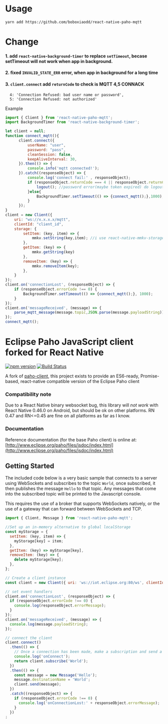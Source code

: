 # Usage
```
yarn add https://github.com/boboxiaodd/react-native-paho-mqtt
```


# Change

#### 1. add `react-native-background-timer` to replace `setTimeout`, becase setTimeout will not work when app in background.
#### 2. fixed `INVALID_STATE_ERR` error, when app in background for a long time
#### 3. `client.connect` add `returnCode` to check is MQTT 4,5 CONNACK
```
  4: 'Connection Refused: bad user name or password',
  5: 'Connection Refused: not authorized'
```
Example
```javascript
import { Client } from 'react-native-paho-mqtt';
import BackgroundTimer from 'react-native-background-timer';

let client = null;
function connect_mqtt(){
      client.connect({
          userName: "user",
          password: "pass",
          cleanSession: false,
          keepAliveInterval: 30,
      }).then(() => {
          console.info('mqtt connected!');
      }).catch((responseObject) => {
          console.log('connect fail:' , responseObject);
          if (responseObject.returnCode === 4 || responseObject.returnCode === 5) {
              logout(); //password error(maybe token expired) do logout
          }else{
              BackgroundTimer.setTimeout(() => {connect_mqtt();},1000);
          }
      });
}
client = new Client({
    uri: "ws://x.x.x.x/mqtt",
    clientId: "client_id",
    storage: {
        setItem: (key, item) => {
            mmkv.setString(key,item); //i use react-native-mmkv-storage , you can use other store engine
        },
        getItem: (key) => {
            mmkv.getString(key)
        },
        removeItem: (key) => {
            mmkv.removeItem(key);
        },
    }
});
client.on('connectionLost', (responseObject) => {
    if (responseObject.errorCode !== 0) {
        BackgroundTimer.setTimeout(() => {connect_mqtt();}, 1000);
    }
});
client.on('messageReceived', (message) => {
    parse_mqtt_message(message.topic,JSON.parse(message.payloadString));
});
connect_mqtt();
```



# Eclipse Paho JavaScript client forked for React Native
[![npm version](https://badge.fury.io/js/react-native-paho-mqtt.svg)](https://badge.fury.io/js/react-native-paho-mqtt) [![Build Status](https://travis-ci.org/rh389/react-native-paho-mqtt.svg?branch=master)](https://travis-ci.org/rh389/react-native-paho-mqtt)

A fork of [paho-client](https://www.npmjs.com/package/paho-client), this project exists to provide an ES6-ready, Promise-based, react-native compatible version of the Eclipse Paho client

### Compatibility note

Due to a React Native binary websocket bug, this library will *not work* with React Native 0.46.0 on Android, but should be ok on other platforms. RN 0.47 and RN<=0.45 are fine on all platforms as far as I know.

### Documentation

Reference documentation (for the base Paho client) is online at: [http://www.eclipse.org/paho/files/jsdoc/index.html](http://www.eclipse.org/paho/files/jsdoc/index.html)

## Getting Started

The included code below is a very basic sample that connects to a server using WebSockets and subscribes to the topic ```World```, once subscribed, it then publishes the message ```Hello``` to that topic. Any messages that come into the subscribed topic will be printed to the Javascript console.

This requires the use of a broker that supports WebSockets natively, or the use of a gateway that can forward between WebSockets and TCP.

```js
import { Client, Message } from 'react-native-paho-mqtt';

//Set up an in-memory alternative to global localStorage
const myStorage = {
  setItem: (key, item) => {
    myStorage[key] = item;
  },
  getItem: (key) => myStorage[key],
  removeItem: (key) => {
    delete myStorage[key];
  },
};

// Create a client instance
const client = new Client({ uri: 'ws://iot.eclipse.org:80/ws', clientId: 'clientId', storage: myStorage });

// set event handlers
client.on('connectionLost', (responseObject) => {
  if (responseObject.errorCode !== 0) {
    console.log(responseObject.errorMessage);
  }
});
client.on('messageReceived', (message) => {
  console.log(message.payloadString);
});

// connect the client
client.connect()
  .then(() => {
    // Once a connection has been made, make a subscription and send a message.
    console.log('onConnect');
    return client.subscribe('World');
  })
  .then(() => {
    const message = new Message('Hello');
    message.destinationName = 'World';
    client.send(message);
  })
  .catch((responseObject) => {
    if (responseObject.errorCode !== 0) {
      console.log('onConnectionLost:' + responseObject.errorMessage);
    }
  })
;

```

